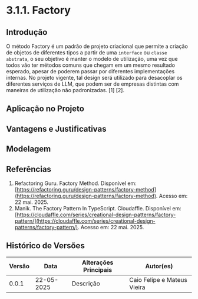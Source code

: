 # 3.1.1. Factory

<!-- COLOQUE AS REFERÊNCIAS POR PARÁGRAFO ESCRITO, PODE ENUMERAR E COLOCAR POR NÚMERO, TIPO EM ARTIGO MSM -->

<!-- ESCREVA PELO MENOS 3 PARÁGRAFOS DE CADA TÓPICO, CADA UM COM NO MíNIMO 70 PALAVRAS -->

<!-- NÂO SE LIMITE A ESSES TÓPICOS, MAS MANTENHA A ORDEM RELATIVA -->

## Introdução

O método Factory é um padrão de projeto criacional que permite a criação de objetos de diferentes tipos a partir de uma `interface` ou `classe abstrata`, o seu objetivo é manter o modelo de utilização, uma vez que todos vão ter métodos comuns que chegam em um mesmo resultado esperado, apesar de poderem passar por diferentes implementações internas. No projeto vigente, tal design será utilizado para desacoplar os diferentes serviços de LLM, que podem ser de empresas distintas com maneiras de utilização não padronizadas. [1] [2].

## Aplicação no Projeto

## Vantagens e Justificativas

<!-- pq é bom usar e pq vamos usar, seja claro pf -->

## Modelagem

<!-- pode fazer um protótipo do que podemos utilizar, tipo um rascunho, mas tente usar o máximo das regras UML -->

## Referências

1. Refactoring Guru. Factory Method. Disponível em: [https://refactoring.guru/design-patterns/factory-method](https://refactoring.guru/design-patterns/factory-method). Acesso em: 22 mai. 2025.
2. Manik. The Factory Pattern In TypeScript. Cloudaffle. Disponível em: [https://cloudaffle.com/series/creational-design-patterns/factory-pattern/](https://cloudaffle.com/series/creational-design-patterns/factory-pattern/). Acesso em: 22 mai. 2025.

## Histórico de Versões

| Versão | Data       | Alterações Principais                             | Autor(es)                   |
|--------|------------|---------------------------------------------------| --------------------------- |
| 0.0.1  | 22-05-2025 | Descrição                                         | Caio Felipe e Mateus Vieira |
